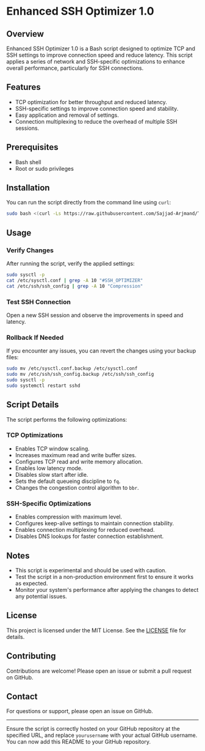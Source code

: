 # Enhanced SSH Optimizer 1.0

## Overview

Enhanced SSH Optimizer 1.0 is a Bash script designed to optimize TCP and SSH settings to improve connection speed and reduce latency. This script applies a series of network and SSH-specific optimizations to enhance overall performance, particularly for SSH connections.

## Features

- TCP optimization for better throughput and reduced latency.
- SSH-specific settings to improve connection speed and stability.
- Easy application and removal of settings.
- Connection multiplexing to reduce the overhead of multiple SSH sessions.

## Prerequisites

- Bash shell
- Root or sudo privileges

## Installation

You can run the script directly from the command line using `curl`:

```bash
sudo bash <(curl -Ls https://raw.githubusercontent.com/Sajjad-Arjmand/TCP-SSH-Optimizer/master/ssh_optimizer.sh)
```

## Usage

### Verify Changes

After running the script, verify the applied settings:

```bash
sudo sysctl -p
cat /etc/sysctl.conf | grep -A 10 "#SSH_OPTIMIZER"
cat /etc/ssh/ssh_config | grep -A 10 "Compression"
```

### Test SSH Connection

Open a new SSH session and observe the improvements in speed and latency.

### Rollback If Needed

If you encounter any issues, you can revert the changes using your backup files:

```bash
sudo mv /etc/sysctl.conf.backup /etc/sysctl.conf
sudo mv /etc/ssh/ssh_config.backup /etc/ssh/ssh_config
sudo sysctl -p
sudo systemctl restart sshd
```

## Script Details

The script performs the following optimizations:

### TCP Optimizations
- Enables TCP window scaling.
- Increases maximum read and write buffer sizes.
- Configures TCP read and write memory allocation.
- Enables low latency mode.
- Disables slow start after idle.
- Sets the default queueing discipline to `fq`.
- Changes the congestion control algorithm to `bbr`.

### SSH-Specific Optimizations
- Enables compression with maximum level.
- Configures keep-alive settings to maintain connection stability.
- Enables connection multiplexing for reduced overhead.
- Disables DNS lookups for faster connection establishment.

## Notes

- This script is experimental and should be used with caution.
- Test the script in a non-production environment first to ensure it works as expected.
- Monitor your system's performance after applying the changes to detect any potential issues.

## License

This project is licensed under the MIT License. See the [LICENSE](LICENSE) file for details.

## Contributing

Contributions are welcome! Please open an issue or submit a pull request on GitHub.

## Contact

For questions or support, please open an issue on GitHub.

---

Ensure the script is correctly hosted on your GitHub repository at the specified URL, and replace `yourusername` with your actual GitHub username. You can now add this README to your GitHub repository.
